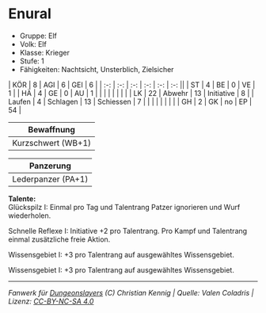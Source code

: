 # Enural  
- Gruppe: Elf  
- Volk: Elf  
- Klasse: Krieger  
- Stufe: 1  
- Fähigkeiten: Nachtsicht, Unsterblich, Zielsicher  


| KÖR    | 8  | AGI      | 6  | GEI        | 6  |
| :-: | :-: | :-: | :-: | :-: | :-: ||
| ST     | 4  | BE       | 0  | VE         | 1  |
| HÄ     | 4  | GE       | 0  | AU         | 1  |
|        |    |          |    |            |    |
| LK     | 22 | Abwehr   | 13 | Initiative | 8  |
| Laufen | 4  | Schlagen | 13 | Schiessen  | 7  |
|        |    |          |    |            |    |
| GH     | 2  | GK       | no | EP         | 54 |


| Bewaffnung |
| --- |
| Kurzschwert (WB+1) |


| Panzerung |
| --- |
| Lederpanzer (PA+1) |


**Talente:**  
Glückspilz I: Einmal pro Tag und Talentrang Patzer ignorieren und Wurf wiederholen.

Schnelle Reflexe I: Initiative +2 pro Talentrang. Pro Kampf und Talentrang einmal zusätzliche freie Aktion.

Wissensgebiet I: +3 pro Talentrang auf ausgewähltes Wissensgebiet.

Wissensgebiet I: +3 pro Talentrang auf ausgewähltes Wissensgebiet.





___
*Fanwerk für [Dungeonslayers](https://www.dungeonslayers.net/) (C) Christian Kennig | Quelle: Valen Coladris | Lizenz: [CC-BY-NC-SA 4.0](https://creativecommons.org/licenses/by-nc-sa/4.0/deed.de)*